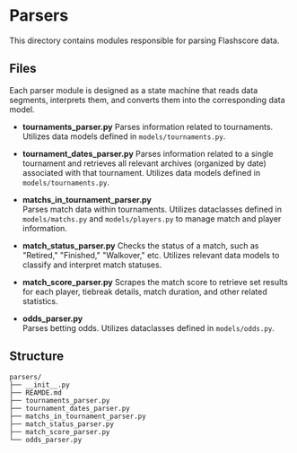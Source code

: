 # Parsers

This directory contains modules responsible for parsing Flashscore data.

## Files

Each parser module is designed as a state machine that reads data segments, interprets them, and converts them into the corresponding data model.

- **tournaments_parser.py**
Parses information related to tournaments. Utilizes data models defined in `models/tournaments.py`.

- **tournament_dates_parser.py**
Parses information related to a single tournament and retrieves all relevant archives (organized by date) associated with that tournament. Utilizes data models defined in `models/tournaments.py`.

- **matchs_in_tournament_parser.py**  
  Parses match data within tournaments. Utilizes dataclasses defined in `models/matchs.py` and `models/players.py` to manage match and player information.

- **match_status_parser.py**
  Checks the status of a match, such as "Retired," "Finished," "Walkover," etc. Utilizes relevant data models to classify and interpret match statuses.

- **match_score_parser.py**
  Scrapes the match score to retrieve set results for each player, tiebreak details, match duration, and other related statistics.

- **odds_parser.py**  
  Parses betting odds. Utilizes dataclasses defined in `models/odds.py`.


## Structure

```shell
parsers/
├── __init__.py
├── REAMDE.md
├── tournaments_parser.py
├── tournament_dates_parser.py
├── matchs_in_tournament_parser.py
├── match_status_parser.py
├── match_score_parser.py
└── odds_parser.py
```